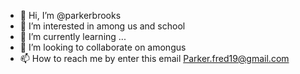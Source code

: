 - 👋 Hi, I’m @parkerbrooks
- 👀 I’m interested in among us and school
- 🌱 I’m currently learning ...
- 💞️ I’m looking to collaborate on amongus
- 📫 How to reach me by enter this email Parker.fred19@gmail.com

<!---
parkerbrooks/parkerbrooks is a ✨ special ✨ repository because its `README.md` (this file) appears on your GitHub profile.
You can click the Preview link to take a look at your changes.
--->
